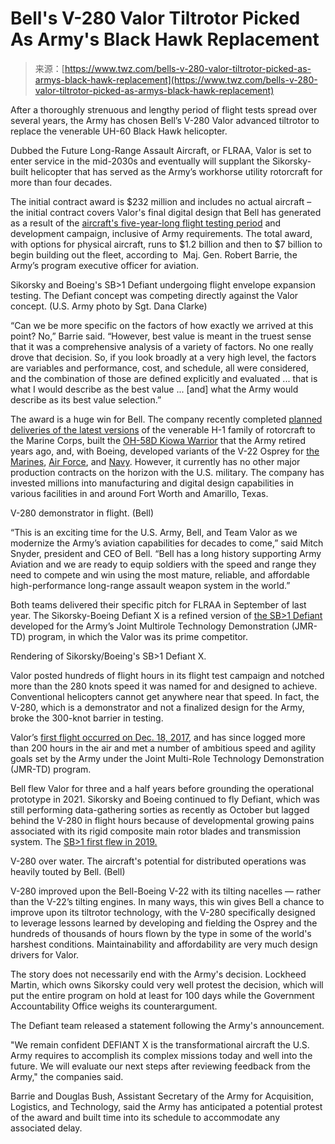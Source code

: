 <!--yml
category: 未分类
date: 2024-05-27 14:32:32
-->

# Bell's V-280 Valor Tiltrotor Picked As Army's Black Hawk Replacement

> 来源：[https://www.twz.com/bells-v-280-valor-tiltrotor-picked-as-armys-black-hawk-replacement](https://www.twz.com/bells-v-280-valor-tiltrotor-picked-as-armys-black-hawk-replacement)

After a thoroughly strenuous and lengthy period of flight tests spread over several years, the Army has chosen Bell’s V-280 Valor advanced tiltrotor to replace the venerable UH-60 Black Hawk helicopter.

Dubbed the Future Long-Range Assault Aircraft, or FLRAA, Valor is set to enter service in the mid-2030s and eventually will supplant the Sikorsky-built helicopter that has served as the Army’s workhorse utility rotorcraft for more than four decades.

The initial contract award is $232 million and includes no actual aircraft – the initial contract covers Valor's final digital design that Bell has generated as a result of the [aircraft's five-year-long flight testing period](https://www.twz.com/17077/bells-v-280-valor-tilt-rotor-that-aims-to-replace-the-black-hawk-took-its-first-flight) and development campaign, inclusive of Army requirements. The total award, with options for physical aircraft, runs to $1.2 billion and then to $7 billion to begin building out the fleet, according to  Maj. Gen. Robert Barrie, the Army’s program executive officer for aviation.

Sikorsky and Boeing's SB>1 Defiant undergoing flight envelope expansion testing. The Defiant concept was competing directly against the Valor concept. (U.S. Army photo by Sgt. Dana Clarke)

“Can we be more specific on the factors of how exactly we arrived at this point? No,” Barrie said. “However, best value is meant in the truest sense that it was a comprehensive analysis of a variety of factors. No one really drove that decision. So, if you look broadly at a very high level, the factors are variables and performance, cost, and schedule, all were considered, and the combination of those are defined explicitly and evaluated ... that is what I would describe as the best value ... [and] what the Army would describe as its best value selection.”

The award is a huge win for Bell. The company recently completed [planned deliveries of the latest versions](https://www.twz.com/the-last-u-s-ah-1-attack-helicopter-has-been-delivered-to-the-marines) of the venerable H-1 family of rotorcraft to the Marine Corps, built the [OH-58D Kiowa Warrior](https://www.twz.com/9784/us-army-says-it-badly-needs-a-scout-helicopter-after-junking-the-ones-it-had) that the Army retired years ago, and, with Boeing, developed variants of the V-22 Osprey for [the Marines](https://www.twz.com/this-is-what-it-takes-for-an-mv-22-fly-halfway-across-the-pacific), [Air Force](https://www.twz.com/30880/air-force-cv-22-ospreys-have-a-new-snowmobile-extraction-and-insertion-configuration), and [Navy](https://www.twz.com/new-cmv-22b-osprey-a-game-changer-says-navy-air-boss). However, it currently has no other major production contracts on the horizon with the U.S. military. The company has invested millions into manufacturing and digital design capabilities in various facilities in and around Fort Worth and Amarillo, Texas.

V-280 demonstrator in flight. (Bell)

“This is an exciting time for the U.S. Army, Bell, and Team Valor as we modernize the Army’s aviation capabilities for decades to come,” said Mitch Snyder, president and CEO of Bell. “Bell has a long history supporting Army Aviation and we are ready to equip soldiers with the speed and range they need to compete and win using the most mature, reliable, and affordable high-performance long-range assault weapon system in the world.”

Both teams delivered their specific pitch for FLRAA in September of last year. The Sikorsky-Boeing Defiant X is a refined version of [the SB>1 Defiant](https://www.twz.com/27098/watch-sikorsky-and-boeings-sb1-defiant-compound-helicopter-fly-for-the-first-time) developed for the Army’s Joint Multirole Technology Demonstration (JMR-TD) program, in which the Valor was its prime competitor.

Rendering of Sikorsky/Boeing's SB>1 Defiant X.

Valor posted hundreds of flight hours in its flight test campaign and notched more than the 280 knots speed it was named for and designed to achieve. Conventional helicopters cannot get anywhere near that speed. In fact, the V-280, which is a demonstrator and not a finalized design for the Army, broke the 300-knot barrier in testing.

Valor’s [first flight occurred on Dec. 18, 2017](https://www.twz.com/17077/bells-v-280-valor-tilt-rotor-that-aims-to-replace-the-black-hawk-took-its-first-flight), and has since logged more than 200 hours in the air and met a number of ambitious speed and agility goals set by the Army under the Joint Multi-Role Technology Demonstration (JMR-TD) program.

Bell flew Valor for three and a half years before grounding the operational prototype in 2021\. Sikorsky and Boeing continued to fly Defiant, which was still performing data-gathering sorties as recently as October but lagged behind the V-280 in flight hours because of developmental growing pains associated with its rigid composite main rotor blades and transmission system. The [SB>1 first flew in 2019.](https://www.twz.com/27098/watch-sikorsky-and-boeings-sb1-defiant-compound-helicopter-fly-for-the-first-time)

V-280 over water. The aircraft's potential for distributed operations was heavily touted by Bell. (Bell)

V-280 improved upon the Bell-Boeing V-22 with its tilting nacelles — rather than the V-22’s tilting engines. In many ways, this win gives Bell a chance to improve upon its tiltrotor technology, with the V-280 specifically designed to leverage lessons learned by developing and fielding the Osprey and the hundreds of thousands of hours flown by the type in some of the world's harshest conditions. Maintainability and affordability are very much design drivers for Valor.

The story does not necessarily end with the Army's decision. Lockheed Martin, which owns Sikorsky could very well protest the decision, which will put the entire program on hold at least for 100 days while the Government Accountability Office weighs its counterargument.

The Defiant team released a statement following the Army's announcement.

"We remain confident DEFIANT X is the transformational aircraft the U.S. Army requires to accomplish its complex missions today and well into the future. We will evaluate our next steps after reviewing feedback from the Army," the companies said.

Barrie and Douglas Bush, Assistant Secretary of the Army for Acquisition, Logistics, and Technology, said the Army has anticipated a potential protest of the award and built time into its schedule to accommodate any associated delay.
